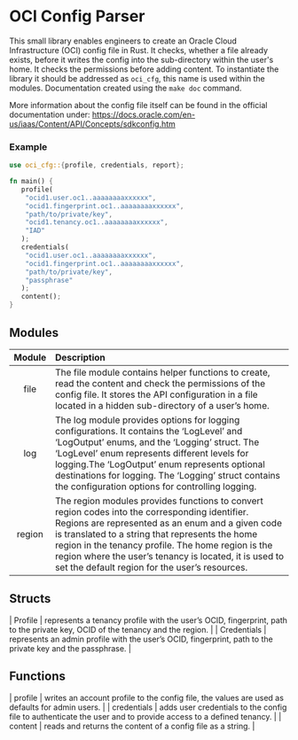 # OCI Config Parser

This small library enables engineers to create an Oracle Cloud Infrastructure (OCI) config file in Rust. It checks, whether a file already exists, before it writes the config into the sub-directory within the user's home. It checks the permissions before adding content. To instantiate the library it should be addressed as `oci_cfg`, this name is used within the modules. Documentation created using the `make doc` command. 

More information about the config file itself can be found in the official documentation under: <https://docs.oracle.com/en-us/iaas/Content/API/Concepts/sdkconfig.htm>

### Example

```rust
use oci_cfg::{profile, credentials, report};

fn main() {
   profile(
    "ocid1.user.oc1..aaaaaaaaxxxxxx",
    "ocid1.fingerprint.oc1..aaaaaaaaxxxxxx",
    "path/to/private/key",
    "ocid1.tenancy.oc1..aaaaaaaaxxxxxx",
    "IAD"
   );
   credentials(
    "ocid1.user.oc1..aaaaaaaaxxxxxx",
    "ocid1.fingerprint.oc1..aaaaaaaaxxxxxx",
    "path/to/private/key",
    "passphrase"
   );
   content();
}
```
## Modules

| Module    | Description |
| :--------: | :------- |
| file  | 	The file module contains helper functions to create, read the content and check the permissions of the config file. It stores the API configuration in a file located in a hidden sub-directory of a user’s home. |
| log  | 	The log module provides options for logging configurations. It contains the ‘LogLevel’ and ‘LogOutput’ enums, and the ‘Logging’ struct. The ‘LogLevel’ enum represents different levels for logging.The ‘LogOutput’ enum represents optional destinations for logging. The ‘Logging’ struct contains the configuration options for controlling logging. |
| region  | 		The region modules provides functions to convert region codes into the corresponding identifier. Regions are represented as an enum and a given code is translated to a string that represents the home region in the tenancy profile. The home region is the region where the user’s tenancy is located, it is used to set the default region for the user’s resources. |

## Structs

| Profile  | 	represents a tenancy profile with the user’s OCID, fingerprint, path to the private key, OCID of the tenancy and the region. |
| Credentials  | 	represents an admin profile with the user’s OCID, fingerprint, path to the private key and the passphrase. |

## Functions

| profile  | 	writes an account profile to the config file, the values are used as defaults for admin users. |
| credentials  | 	adds user credentials to the config file to authenticate the user and to provide access to a defined tenancy. |
| content  | 		reads and returns the content of a config file as a string. |
